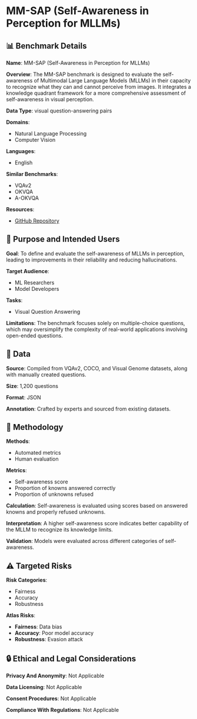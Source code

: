 # MM-SAP (Self-Awareness in Perception for MLLMs)

## 📊 Benchmark Details

**Name**: MM-SAP (Self-Awareness in Perception for MLLMs)

**Overview**: The MM-SAP benchmark is designed to evaluate the self-awareness of Multimodal Large Language Models (MLLMs) in their capacity to recognize what they can and cannot perceive from images. It integrates a knowledge quadrant framework for a more comprehensive assessment of self-awareness in visual perception.

**Data Type**: visual question-answering pairs

**Domains**:
- Natural Language Processing
- Computer Vision

**Languages**:
- English

**Similar Benchmarks**:
- VQAv2
- OKVQA
- A-OKVQA

**Resources**:
- [GitHub Repository](https://github.com/YHWmz/MM-SAP)

## 🎯 Purpose and Intended Users

**Goal**: To define and evaluate the self-awareness of MLLMs in perception, leading to improvements in their reliability and reducing hallucinations.

**Target Audience**:
- ML Researchers
- Model Developers

**Tasks**:
- Visual Question Answering

**Limitations**: The benchmark focuses solely on multiple-choice questions, which may oversimplify the complexity of real-world applications involving open-ended questions.

## 💾 Data

**Source**: Compiled from VQAv2, COCO, and Visual Genome datasets, along with manually created questions.

**Size**: 1,200 questions

**Format**: JSON

**Annotation**: Crafted by experts and sourced from existing datasets.

## 🔬 Methodology

**Methods**:
- Automated metrics
- Human evaluation

**Metrics**:
- Self-awareness score
- Proportion of knowns answered correctly
- Proportion of unknowns refused

**Calculation**: Self-awareness is evaluated using scores based on answered knowns and properly refused unknowns.

**Interpretation**: A higher self-awareness score indicates better capability of the MLLM to recognize its knowledge limits.

**Validation**: Models were evaluated across different categories of self-awareness.

## ⚠️ Targeted Risks

**Risk Categories**:
- Fairness
- Accuracy
- Robustness

**Atlas Risks**:
- **Fairness**: Data bias
- **Accuracy**: Poor model accuracy
- **Robustness**: Evasion attack

## 🔒 Ethical and Legal Considerations

**Privacy And Anonymity**: Not Applicable

**Data Licensing**: Not Applicable

**Consent Procedures**: Not Applicable

**Compliance With Regulations**: Not Applicable
